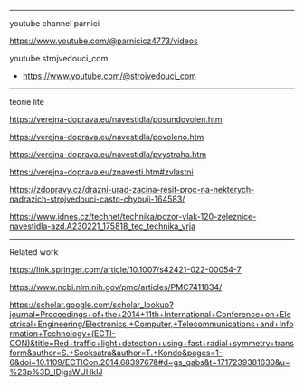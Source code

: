----
youtube channel parnici

https://www.youtube.com/@parnicicz4773/videos

youtube strojvedouci_com

- https://www.youtube.com/@strojvedouci_com

----
teorie lite

https://verejna-doprava.eu/navestidla/posundovolen.htm

https://verejna-doprava.eu/navestidla/povoleno.htm

https://verejna-doprava.eu/navestidla/pvystraha.htm

https://verejna-doprava.eu/znavesti.htm#zvlastni

https://zdopravy.cz/drazni-urad-zacina-resit-proc-na-nekterych-nadrazich-strojvedouci-casto-chybuji-164583/

https://www.idnes.cz/technet/technika/pozor-vlak-120-zeleznice-navestidla-azd.A230221_175818_tec_technika_vrja


-----
Related work 

https://link.springer.com/article/10.1007/s42421-022-00054-7

https://www.ncbi.nlm.nih.gov/pmc/articles/PMC7411834/

https://scholar.google.com/scholar_lookup?journal=Proceedings+of+the+2014+11th+International+Conference+on+Electrical+Engineering/Electronics,+Computer,+Telecommunications+and+Information+Technology+(ECTI-CON)&title=Red+traffic+light+detection+using+fast+radial+symmetry+transform&author=S.+Sooksatra&author=T.+Kondo&pages=1-6&doi=10.1109/ECTICon.2014.6839767&#d=gs_qabs&t=1717239381630&u=%23p%3D_lDjgsWUHkIJ


